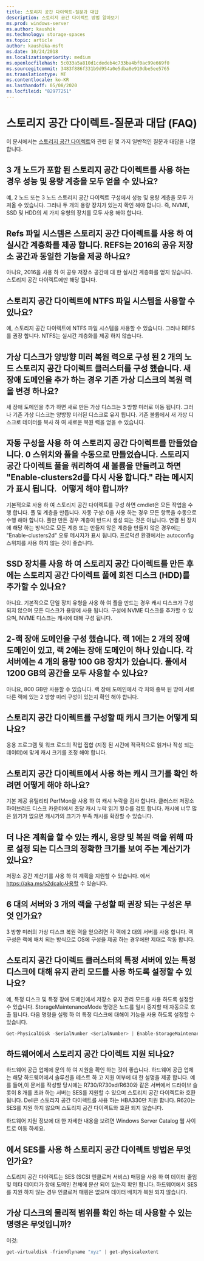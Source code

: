 ```yaml
---
title: 스토리지 공간 다이렉트-질문과 대답
description: 스토리지 공간 다이렉트 방법 알아보기
ms.prod: windows-server
ms.author: kaushik
ms.technology: storage-spaces
ms.topic: article
author: kaushika-msft
ms.date: 10/24/2018
ms.localizationpriority: medium
ms.openlocfilehash: 5c033a5a810d1cdedeb4c733ba4bf0ac99e669f0
ms.sourcegitcommit: 3483f886f331b9d954a0e5dba8e910dbe5ee5765
ms.translationtype: MT
ms.contentlocale: ko-KR
ms.lasthandoff: 05/08/2020
ms.locfileid: "82977251"
---
```

# <a name="storage-spaces-direct---frequently-asked-questions-faq"></a>스토리지 공간 다이렉트-질문과 대답 (FAQ)

이 문서에서는 [스토리지 공간 다이렉트](storage-spaces-direct-overview.md)와 관련 된 몇 가지 일반적인 질문과 대답을 나열 합니다.

## <a name="when-you-use-storage-spaces-direct-with-3-nodes-can-you-get-both-performance-and-capacity-tiers"></a>3 개 노드가 포함 된 스토리지 공간 다이렉트를 사용 하는 경우 성능 및 용량 계층을 모두 얻을 수 있나요?

예, 2 노드 또는 3 노드 스토리지 공간 다이렉트 구성에서 성능 및 용량 계층을 모두 가져올 수 있습니다. 그러나 두 개의 용량 장치가 있는지 확인 해야 합니다. 즉, NVME, SSD 및 HDD의 세 가지 유형의 장치를 모두 사용 해야 합니다.

## <a name="refs-file-system-provides-real-time-tiering-with-storage-spaces-direct-does-refs-provide-the-same-functionality-with-shared-storage-spaces-in-2016"></a>Refs 파일 시스템은 스토리지 공간 다이렉트를 사용 하 여 실시간 계층화를 제공 합니다. REFS는 2016의 공유 저장소 공간과 동일한 기능을 제공 하나요?

아니요, 2016을 사용 하 여 공유 저장소 공간에 대 한 실시간 계층화를 얻지 않습니다. 스토리지 공간 다이렉트에만 해당 됩니다.

## <a name="can-i-use-an-ntfs-file-system-with-storage-spaces-direct"></a>스토리지 공간 다이렉트에 NTFS 파일 시스템을 사용할 수 있나요?

예, 스토리지 공간 다이렉트에 NTFS 파일 시스템을 사용할 수 있습니다. 그러나 REFS를 권장 합니다. NTFS는 실시간 계층화를 제공 하지 않습니다.

## <a name="i-have-configured-2-node-storage-spaces-direct-clusters-where-the-virtual-disk-is-configured-as-2-way-mirror-resiliency-if-i-add-a-new-fault-domain-will-the-resiliency-of-the-existing-virtual-disk-change"></a>가상 디스크가 양방향 미러 복원 력으로 구성 된 2 개의 노드 스토리지 공간 다이렉트 클러스터를 구성 했습니다. 새 장애 도메인을 추가 하는 경우 기존 가상 디스크의 복원 력을 변경 하나요?

새 장애 도메인을 추가 하면 새로 만든 가상 디스크는 3 방향 미러로 이동 됩니다. 그러나 기존 가상 디스크는 양방향 미러된 디스크로 유지 됩니다. 기존 볼륨에서 새 가상 디스크로 데이터를 복사 하 여 새로운 복원 력을 얻을 수 있습니다.

## <a name="the-storage-spaces-direct-was-created-using-the-autoconfig0-switch-and-the-pool-was-created-manually-when-i-try-to-query-the-storage-spaces-direct-pool-to-create-a-new-volume-i-get-a-message-saying-enable-clusters2d-again-what-should-i-do"></a>자동 구성을 사용 하 여 스토리지 공간 다이렉트를 만들었습니다. 0 스위치와 풀을 수동으로 만들었습니다. 스토리지 공간 다이렉트 풀을 쿼리하여 새 볼륨을 만들려고 하면 "Enable-clusters2d를 다시 사용 합니다." 라는 메시지가 표시 됩니다.   어떻게 해야 합니까?

기본적으로 사용 하 여 스토리지 공간 다이렉트를 구성 하면 cmdlet은 모든 작업을 수행 합니다. 풀 및 계층을 만듭니다. 자동 구성: 0을 사용 하는 경우 모든 항목을 수동으로 수행 해야 합니다. 풀만 만든 경우 계층이 반드시 생성 되는 것은 아닙니다. 연결 된 장치에 해당 하는 방식으로 모든 계층 또는 만들지 않은 계층을 만들지 않은 경우에는 "Enable-clusters2d" 오류 메시지가 표시 됩니다. 프로덕션 환경에서는 autoconfig 스위치를 사용 하지 않는 것이 좋습니다.

## <a name="is-it-possible-to-add-a-spinning-disk-hdd-to-the-storage-spaces-direct-pool-after-you-have-created-storage-spaces-direct-with-ssd-devices"></a>SSD 장치를 사용 하 여 스토리지 공간 다이렉트를 만든 후에는 스토리지 공간 다이렉트 풀에 회전 디스크 (HDD)를 추가할 수 있나요?

아니요. 기본적으로 단일 장치 유형을 사용 하 여 풀을 만드는 경우 캐시 디스크가 구성 되지 않으며 모든 디스크가 용량에 사용 됩니다. 구성에 NVME 디스크를 추가할 수 있으며, NVME 디스크는 캐시에 대해 구성 됩니다.

## <a name="i-have-configured-a-2-rack-fault-domain-rack-1-has-2-fault-domains-rack-2-has-1-fault-domain-each-server-has-4-capacity-100-gb-devices-can-i-use-all-1200-gb-of-space-from-the-pool"></a>2-랙 장애 도메인을 구성 했습니다. 랙 1에는 2 개의 장애 도메인이 있고, 랙 2에는 장애 도메인이 하나 있습니다. 각 서버에는 4 개의 용량 100 GB 장치가 있습니다. 풀에서 1200 GB의 공간을 모두 사용할 수 있나요?

아니요, 800 GB만 사용할 수 있습니다. 랙 장애 도메인에서 각 처와 중복 된 땅이 서로 다른 랙에 있는 2 방향 미러 구성이 있는지 확인 해야 합니다.

## <a name="what-should-the-cache-size-be-when-i-am-configuring-storage-spaces-direct"></a>스토리지 공간 다이렉트를 구성할 때 캐시 크기는 어떻게 되나요?

응용 프로그램 및 워크 로드의 작업 집합 (지정 된 시간에 적극적으로 읽거나 작성 되는 데이터)에 맞게 캐시 크기를 조정 해야 합니다.

## <a name="how-can-i-determine-the-size-of-cache-that-is-being-used-by-storage-spaces-direct"></a>스토리지 공간 다이렉트에서 사용 하는 캐시 크기를 확인 하려면 어떻게 해야 하나요?

기본 제공 유틸리티 PerfMon을 사용 하 여 캐시 누락을 검사 합니다. 클러스터 저장소 하이브리드 디스크 카운터에서 초당 캐시 누락 읽기 횟수를 검토 합니다. 캐시에 너무 많은 읽기가 없으면 캐시가의 크기가 부족 캐시를 확장할 수 있습니다.

## <a name="is-there-a-calculator-that-shows-the-exact-size-of-the-disks-that-are-being-set-aside-for-cache-capacity-and-resiliency-that-would-enable-me-to-plan-better"></a>더 나은 계획을 할 수 있는 캐시, 용량 및 복원 력을 위해 따로 설정 되는 디스크의 정확한 크기를 보여 주는 계산기가 있나요?

저장소 공간 계산기를 사용 하 여 계획을 지원할 수 있습니다. 에서 https://aka.ms/s2dcalc사용할 수 있습니다.

## <a name="what-is-the-best-configuration-that-you-would-recommend-when-configuring-6-servers-and-3-racks"></a>6 대의 서버와 3 개의 랙을 구성할 때 권장 되는 구성은 무엇 인가요?

3 방향 미러의 가상 디스크 복원 력을 얻으려면 각 랙에 2 대의 서버를 사용 합니다. 랙 구성은 랙에 배치 되는 방식으로 OS에 구성을 제공 하는 경우에만 제대로 작동 합니다.

## <a name="can-i-enable-maintenance-mode-for-a-specific-disk-on-a-specific-server-in-storage-spaces-direct-cluster"></a>스토리지 공간 다이렉트 클러스터의 특정 서버에 있는 특정 디스크에 대해 유지 관리 모드를 사용 하도록 설정할 수 있나요?

예, 특정 디스크 및 특정 장애 도메인에서 저장소 유지 관리 모드를 사용 하도록 설정할 수 있습니다. StorageMaintenanceMode 명령은 노드를 일시 중지할 때 자동으로 호출 됩니다. 다음 명령을 실행 하 여 특정 디스크에 대해이 기능을 사용 하도록 설정할 수 있습니다.

```powershell
Get-PhysicalDisk -SerialNumber <SerialNumber> | Enable-StorageMaintenanceMode
```

## <a name="is-storage-spaces-direct-supported-on-my-hardware"></a>하드웨어에서 스토리지 공간 다이렉트 지원 되나요?

하드웨어 공급 업체에 문의 하 여 지원을 확인 하는 것이 좋습니다. 하드웨어 공급 업체는 해당 하드웨어에서 솔루션을 테스트 하 고 지원 여부에 대 한 설명을 제공 합니다. 예를 들어,이 문서를 작성할 당시에는 R730/R730xd/R630와 같은 서버에서 드라이브 슬롯이 8 개를 초과 하는 서버는 SES를 지원할 수 있으며 스토리지 공간 다이렉트와 호환 됩니다. Dell은 스토리지 공간 다이렉트를 사용 하는 HBA330만 지원 합니다. R620는 SES를 지원 하지 않으며 스토리지 공간 다이렉트와 호환 되지 않습니다.

하드웨어 지원 정보에 대 한 자세한 내용을 보려면 Windows Server Catalog 웹 사이트로 이동 하세요.

## <a name="how-does-storage-spaces-direct-make-use-of-ses"></a>에서 SES를 사용 하 스토리지 공간 다이렉트 방법은 무엇 인가요?

스토리지 공간 다이렉트는 SES (SCSI 엔클로저 서비스) 매핑을 사용 하 여 데이터 줄임 및 메타 데이터가 장애 도메인 전체에 분산 되어 있는지 확인 합니다. 하드웨어에서 SES를 지원 하지 않는 경우 인클로저 매핑은 없으며 데이터 배치가 복원 되지 않습니다.

## <a name="which-command-can-you-use-to-check-the-physical-extent-for-a-virtual-disk"></a>가상 디스크의 물리적 범위를 확인 하는 데 사용할 수 있는 명령은 무엇입니까?

이것:

```powershell
get-virtualdisk -friendlyname "xyz" | get-physicalextent
```
